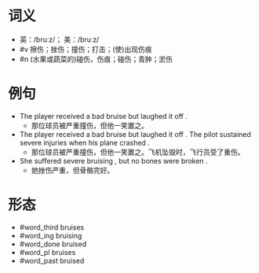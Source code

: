 # 词义
- 英：/bruːz/； 美：/bruːz/
- #v 擦伤；挫伤；撞伤；打击；(使)出现伤痕
- #n (水果或蔬菜的)碰伤，伤痕；碰伤；青肿；淤伤
# 例句
- The player received a bad bruise but laughed it off .
	- 那位球员被严重撞伤，但他一笑置之。
- The player received a bad bruise but laughed it off . The pilot sustained severe injuries when his plane crashed .
	- 那位球员被严重撞伤，但他一笑置之。飞机坠毁时，飞行员受了重伤。
- She suffered severe bruising , but no bones were broken .
	- 她挫伤严重，但骨骼完好。
# 形态
- #word_third bruises
- #word_ing bruising
- #word_done bruised
- #word_pl bruises
- #word_past bruised
